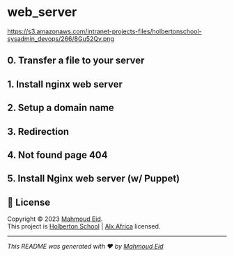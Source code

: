 # web_server
https://s3.amazonaws.com/intranet-projects-files/holbertonschool-sysadmin_devops/266/8Gu52Qv.png
## 0. Transfer a file to your server
## 1. Install nginx web server
## 2. Setup a domain name
## 3. Redirection
## 4. Not found page 404
## 5. Install Nginx web server (w/ Puppet)

## 📝 License

Copyright © 2023 [Mahmoud Eid](https://github.com/Mado007).<br />
This project is [Holberton School](https://github.com/holbertonschool) | [Alx Africa](https://www.alxafrica.com/)  licensed.

---

_This README was generated with ❤️ by [Mahmoud Eid](https://github.com/Mado007)_
